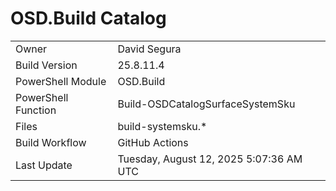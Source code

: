 ﻿# OSD.Build Catalog

| | |
|-|-|
| Owner | David Segura |
| Build Version | 25.8.11.4 |
| PowerShell Module | OSD.Build |
| PowerShell Function | Build-OSDCatalogSurfaceSystemSku |
| Files | build-systemsku.* |
| Build Workflow | GitHub Actions |
| Last Update | Tuesday, August 12, 2025 5:07:36 AM UTC |
